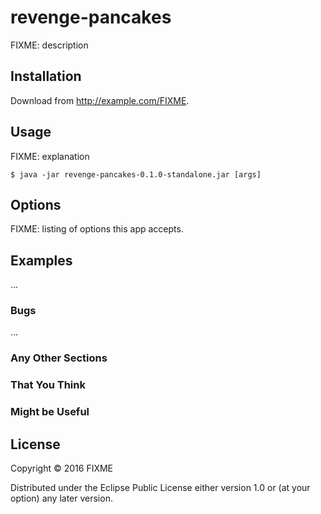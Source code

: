 # revenge-pancakes

FIXME: description

## Installation

Download from http://example.com/FIXME.

## Usage

FIXME: explanation

    $ java -jar revenge-pancakes-0.1.0-standalone.jar [args]

## Options

FIXME: listing of options this app accepts.

## Examples

...

### Bugs

...

### Any Other Sections
### That You Think
### Might be Useful

## License

Copyright © 2016 FIXME

Distributed under the Eclipse Public License either version 1.0 or (at
your option) any later version.

